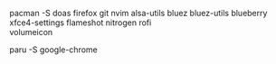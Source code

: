 
pacman -S doas firefox git nvim alsa-utils bluez bluez-utils blueberry xfce4-settings flameshot nitrogen rofi \
    volumeicon

paru -S google-chrome

